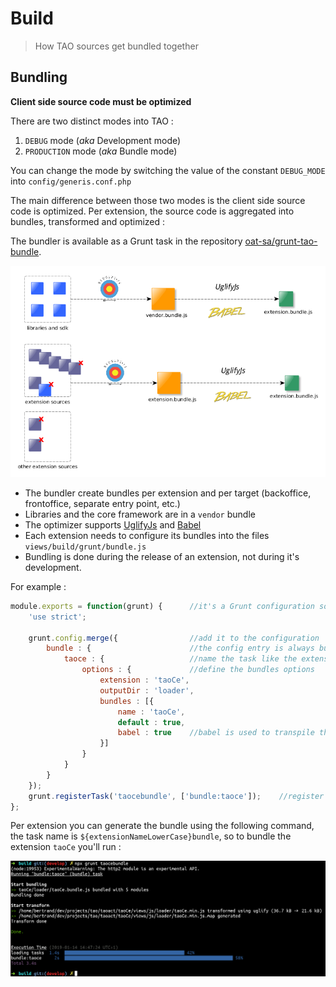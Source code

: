 <!--
authors:
    - "Bertrand Chevrier"
tags:
    Frontend Architecture:
        - "Build"
-->

# Build 

> How TAO sources get bundled together

## Bundling

**Client side source code must be optimized**

There are two distinct modes into TAO :

1. `DEBUG` mode (_aka_ Development mode)
2. `PRODUCTION` mode (_aka_ Bundle mode)

You can change the mode by switching the value of the constant `DEBUG_MODE` into `config/generis.conf.php`

The main difference between those two modes is the client side source code is optimized. Per extension, the source code is aggregated into bundles, transformed and optimized :

The bundler is available as a Grunt task in the repository [oat-sa/grunt-tao-bundle](https://github.com/oat-sa/grunt-tao-bundle).

![bundler](../../resources/frontend/tao-bundler.png)

 - The bundler create bundles per extension and per target (backoffice, frontoffice, separate entry point, etc.)
 - Libraries and the core framework are in a `vendor` bundle
 - The optimizer supports [UglifyJs](https://github.com/mishoo/UglifyJS) and [Babel](https://babeljs.io/)
 - Each extension needs to configure its bundles into the files `views/build/grunt/bundle.js`
 - Bundling is done during the release of an extension, not during it's development.

For example :

```js
module.exports = function(grunt) {      //it's a Grunt configuration so we're in a node.js process
    'use strict';

    grunt.config.merge({                //add it to the configuration
        bundle : {                      //the config entry is always bundle
            taoce : {                   //name the task like the extension, lowercase, by convention
                options : {             //define the bundles options
                    extension : 'taoCe',
                    outputDir : 'loader',
                    bundles : [{
                        name : 'taoCe',
                        default : true,
                        babel : true    //babel is used to transpile the code
                    }]
                }
            }
        }
    });
    grunt.registerTask('taocebundle', ['bundle:taoce']);    //register a task alias
};
```

Per extension you can generate the bundle using the following command, the task name is `${extensionNameLowerCase}bundle`, so to bundle the extension `taoCe` you'll run :

![bundle taoce](../../resources/frontend/bundle-taoce.png)


